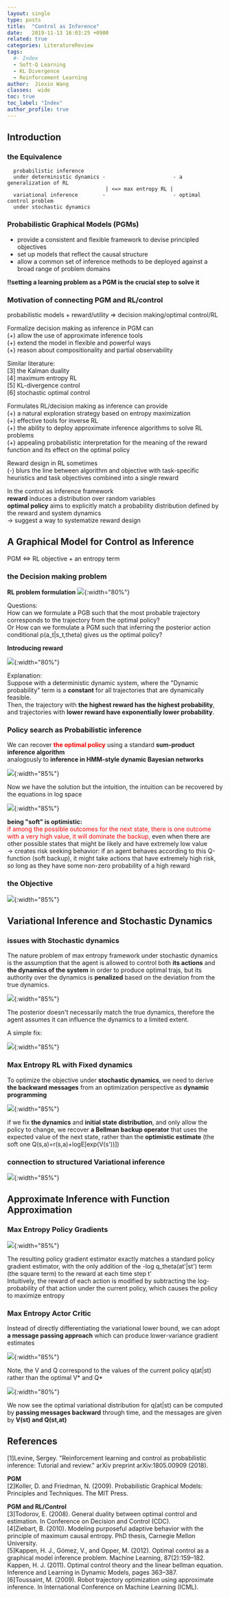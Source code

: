 ```yaml
---
layout: single
type: posts
title:  "Control as Inference"
date:   2019-11-13 16:03:25 +0900
related: true
categories: LiteratureReview
tags:
  #- Index
  - Soft-Q Learning
  - KL Divergence
  - Reinforcement Learning
author:  Jiexin Wang
classes:  wide
toc: true
toc_label: "Index"
author_profile: true
---
```


## Introduction

### the Equivalence


      probabilistic inference                          
      under deterministic dynamics -                      - a generalization of RL
                                    | <=> max entropy RL |   
      variational inference        -                      - optimal control problem
      under stochastic dynamics                       

### Probabilistic Graphical Models (PGMs)

- provide a consistent and flexible framework to devise principled objectives  
- set up models that reflect the causal structure
- allow a common set of inference methods to be deployed against a broad range of problem domains  

**!!setting a learning problem as a PGM is the crucial step to solve it**

### Motivation of connecting PGM and RL/control

probabilistic models + reward/utility => decision making/optimal control/RL  

Formalize decision making as inference in PGM can  
(+) allow the use of approximate inference tools  
(+) extend the model in flexible and powerful ways  
(+) reason about compositionality and partial observability  

Similar literature:  
[3] the Kalman duality  
[4] maximum entropy RL  
[5] KL-divergence control  
[6] stochastic optimal control  

Formulates RL/decision making as inference can provide   
(+) a natural exploration strategy based on entropy maximization  
(+) effective tools for inverse RL  
(+) the ability to deploy approximate inference algorithms to solve RL problems  
(+) appealing probabilistic interpretation for the meaning of the reward function and its effect on the optimal policy  

Reward design in RL sometimes  
(-) blurs the line between algorithm and objective with task-specific heuristics and task objectives combined into a single reward  

In the control as inference framework  
**reward** induces a distribution over random variables  
**optimal policy** aims to explicitly match a probability distribution defined by the reward and system dynamics  
-> suggest a way to systematize reward design  

## A Graphical Model for Control as Inference  

PGM <=> RL objective + an entropy term  

### the Decision making problem

**RL problem formulation**
![](https://ha5ha6.github.io/judy_blog/assets/images/rlform.png){:width="80%"}

Questions:  
How can we formulate a PGB such that the most probable trajectory corresponds to the trajectory from the optimal policy?  
Or How can we formulate a PGM such that inferring the posterior action conditional p(a_t|s_t,theta) gives us the optimal policy?

**Introducing reward**

![](https://ha5ha6.github.io/judy_blog/assets/images/pgmreward.png){:width="80%"}  

Explanation:  
Suppose with a deterministic dynamic system, where the "Dynamic probability" term is a **constant** for all trajectories that are dynamically feasible.  
Then, the trajectory with **the highest reward has the highest probability**, and trajectories with **lower reward have exponentially lower probability**.  

### Policy search as Probabilistic inference

We can recover <span style="color:red">**the optimal policy**</span> using a standard **sum-product inference algorithm**  
analogously to **inference in HMM-style dynamic Bayesian networks**  

![](https://ha5ha6.github.io/judy_blog/assets/images/backup.png){:width="85%"}

Now we have the solution but the intuition, the intuition can be recovered by the equations in log space  

![](https://ha5ha6.github.io/judy_blog/assets/images/backuplog.png){:width="85%"}

**being "soft" is optimistic:**  
<span style="color:red">if among the possible outcomes for the next state, there is one outcome with a very high value, it will dominate the backup,</span> even when there are other possible states that might be likely and have extremely low value    
-> creates risk seeking behavior: if an agent behaves according to this Q-function (soft backup), it might take actions that have extremely high risk, so long as they have some non-zero probability of a high reward  

### the Objective

![](https://ha5ha6.github.io/judy_blog/assets/images/entropyobj.png){:width="85%"}

## Variational Inference and Stochastic Dynamics

### issues with Stochastic dynamics

The nature problem of max entropy framework under stochastic dynamics is the assumption that the agent is allowed to control both **its actions** and **the dynamics of the system** in order to produce optimal trajs, but its authority over the dynamics is **penalized** based on the deviation from the true dynamics.

![](https://ha5ha6.github.io/judy_blog/assets/images/stochas.png){:width="85%"}

The posterior doesn't necessarily match the true dynamics, therefore the agent assumes it can influence the dynamics to a limited extent.

A simple fix:  

![](https://ha5ha6.github.io/judy_blog/assets/images/stoobj.png){:width="85%"}

### Max Entropy RL with Fixed dynamics  

To optimize the objective under **stochastic dynamics**, we need to derive **the backward messages** from an optimization perspective as **dynamic programming**

![](https://ha5ha6.github.io/judy_blog/assets/images/stobellman.png){:width="85%"}

if we fix **the dynamics** and **initial state distribution**, and only allow the policy to change, we recover **a Bellman backup operator** that uses the expected value of the next state, rather than the **optimistic estimate** (the soft one Q(s,a)=r(s,a)+logE[exp(V(s'))])

### connection to structured Variational inference  

![](https://ha5ha6.github.io/judy_blog/assets/images/vai.png){:width="85%"}

## Approximate Inference with Function Approximation

### Max Entropy Policy Gradients

![](https://ha5ha6.github.io/judy_blog/assets/images/grad.png){:width="85%"}

The resulting policy gradient estimator exactly matches a standard policy gradient estimator, with the only addition of the -log q_theta(at'|st') term (the square term) to the reward at each time step t'  
Intuitively, the reward of each action is modified by subtracting the log-probability of that action under the current policy, which causes the policy to maximize entropy

### Max Entropy Actor Critic  

Instead of directly differentiating the variational lower bound, we can adopt **a message passing approach** which can produce lower-variance gradient estimates

![](https://ha5ha6.github.io/judy_blog/assets/images/ac.png){:width="85%"}

Note, the V and Q correspond to the values of the current policy q(at\|st) rather than the optimal V* and Q*  

![](https://ha5ha6.github.io/judy_blog/assets/images/ac2.png){:width="80%"}

We now see the optimal variational distribution for q(at\|st) can be computed by **passing messages backward** through time, and the messages are given by **V(st) and Q(st,at)**




## References

[1]Levine, Sergey. "Reinforcement learning and control as probabilistic inference: Tutorial and review." arXiv preprint arXiv:1805.00909 (2018).  

**PGM**  
[2]Koller, D. and Friedman, N. (2009). Probabilistic Graphical Models: Principles and Techniques. The MIT Press.

**PGM and RL/Control**  
[3]Todorov, E. (2008). General duality between optimal control and estimation. In Conference on Decision and Control (CDC).  
[4]Ziebart, B. (2010). Modeling purposeful adaptive behavior with the principle of maximum causal entropy. PhD thesis, Carnegie Mellon University.  
[5]Kappen, H. J., Gómez, V., and Opper, M. (2012). Optimal control as a graphical model inference problem. Machine Learning, 87(2):159–182.  
Kappen, H. J. (2011). Optimal control theory and the linear bellman equation. Inference and Learning in Dynamic Models, pages 363–387.  
[6]Toussaint, M. (2009). Robot trajectory optimization using approximate inference. In International Conference on Machine Learning (ICML).  
